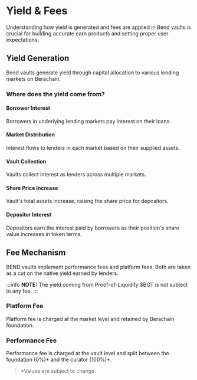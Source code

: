 # Yield & Fees

Understanding how yield is generated and fees are applied in Bend vaults is crucial for building accurate earn products and setting proper user expectations.

## Yield Generation

Bend vaults generate yield through capital allocation to various lending markets on Berachain.

### Where does the yield come from?

#### Borrower Interest

Borrowers in underlying lending markets pay interest on their loans.

#### Market Distribution

Interest flows to lenders in each market based on their supplied assets.

#### Vault Collection

Vaults collect interest as lenders across multiple markets.

#### Share Price Increase

Vault's total assets increase, raising the share price for depositors.

#### Depositor Interest

Depositors earn the interest paid by borrowers as their position's share value increases in token terms.

## Fee Mechanism

BEND vaults implement performance fees and platform fees. Both are taken as a cut on the native yield earned by lenders.

:::info
**NOTE:** The yield coming from Proof-of-Liquidity $BGT is not subject to any fee.
:::

### Platform Fee

Platform fee is charged at the market level and retained by Berachain foundation.

### Performance Fee

Performance fee is charged at the vault level and split between the foundation (0%)\* and the curator (100%)\*.

> \*Values are subject to change.
